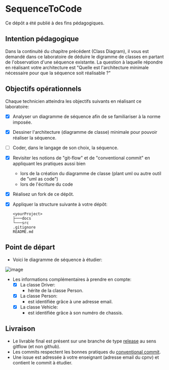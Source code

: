 # SequenceToCode

Ce dépôt a été publié à des fins pédagogiques.

## Intention pédagogique

Dans la continuité du chapitre précédent (Class Diagram), il vous est demandé dans ce laboratoire de déduire le digramme de classes en partant de l'observation d'une séquence existante.
La question à laquelle répondre en réalisant votre architecture est "Quelle est l'architecture minimale nécessaire pour que la séquence soit réalisable ?"

## Objectifs opérationnels

Chaque technicien atteindra les objectifs suivants en réalisant ce laboratoire:

- [x] Analyser un diagramme de séquence afin de se familiariser à la norme imposée.
- [x] Dessiner l'architecture (diagramme de classe) minimale pour pouvoir réaliser la séquence.
- [ ] Coder, dans le langage de son choix, la séquence.
- [x] Revisiter les notions de "git-flow" et de "conventional commit" en appliquant les pratiques aussi bien 
    * lors de la création du diagramme de classe (plant uml ou autre outil de "uml as code")
    * lors de l'écriture du code
- [x] Réalisez un fork de ce dépôt.
- [x] Appliquer la structure suivante à votre dépôt:

  ```
  <yourProject>
  ├───docs
  └───src
  .gitignore
  README.md
  ```

## Point de départ

* Voici le diagramme de séquence à étudier:

![image](https://github.com/user-attachments/assets/95f5f27c-c033-493d-8ba0-8e42eb22a5a8)

* Les informations complémentaires à prendre en compte:
   - [x] La classe Driver:
      * hérite de la classe Person.
   - [x] La classe Person:
      * est identifiée grâce à une adresse email.
   - [x] La classe Vehicle:
     * est identifiée grâce à son numéro de chassis.

## Livraison

* Le livrable final est présent sur une branche de type [release](https://www.atlassian.com/git/tutorials/comparing-workflows/gitflow-workflow) au sens gitflow (et non github).
* Les commits respectent les bonnes pratiques du [conventional commit](https://www.conventionalcommits.org/en/v1.0.0/).
* Une issue est adressée à votre enseignant (adresse email du cpnv) et contient le commit à étudier.
